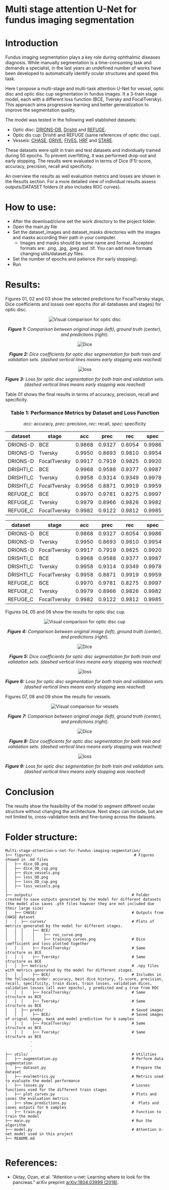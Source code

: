 # Multi stage attention U-Net for fundus imaging segmentation
# Introduction
Fundus imaging segmentation plays a key role during ophthalmic diseases diagnosis. While manually segmentation is a time-consuming task and demands a specialist, in the last years an undefined number of works have been developed to automatically identify ocular structures and speed this task.

Here I propose a multi-stage and multi-task attention U-Net for vessel, optic disc and optic disc cup segmentation in fundus images. It a 3-train stage model, each with a different loss function (BCE, Tversky and FocalTversky). This approach aims progressive learning and better generalization to improve the segmentation quality. 

The model was tested in the following well stablished datasets: 

- Optic disc: [DRIONS-DB](https://www.sciencedirect.com/science/article/pii/S0933365708000547), [Drishti](https://ieeexplore.ieee.org/abstract/document/6867807) and [REFUGE](https://www.sciencedirect.com/science/article/pii/S1361841519301100).
- Optic dis cup: Drishti and REFUGE (same references of optic disc cup).
- Vessels: [CHASE](https://ieeexplore.ieee.org/document/6224174), [DRIVE](https://ieeexplore.ieee.org/abstract/document/845178), [FIVES](https://www.nature.com/articles/s41597-022-01564-3), [HRF](https://www5.cs.fau.de/research/data/fundus-images/) and [STARE](https://ieeexplore.ieee.org/abstract/document/845178).

These datasets were split in train and test datasets and individually trained during 50 epochs. To prevent overfitting, it was performed drop-out and early stopping. The results were evaluated in terms of Dice (F1)-score, accuracy, precision, recall and specificity. 

An overview the results as well evaluation metrics and losses are shown in the Results section. For a more detailed view of individual results assess outputs/DATASET folders (it also includes ROC curves).

# How to use:
- After the download/clone set the work directory to the project folder.
- Open the main.py file
- Set the dataset_images and dataset_masks directories with the images and masks according their path in your computer.
  - Images and masks should be same name and format. Accepted formats are: .png, .jpg, .jpeg and .tif. You can add more formats changing utils/dataset.py files.
- Set the number of epochs and patience (for early stopping).
- Run

# Results:
Figures 01, 02 and 03 show the selected predictions for FocalTversky stage, Dice coefficients and losses over epochs (for all databases and stages) for optic disc. 

<p align="center">
 <img src="figures/OD.png" alt="Visual comparison for optic disc">
</p>
<p align="center"><em><strong>Figure 1:</strong> Comparison between original image (left), ground truth (center), and predictions (right).</em></p>

<p align="center">
 <img src="figures/dice_OD.png" alt=Dice scores for optic disc">
</p>
<p align="center"><em><strong>Figure 2:</strong> Dice coefficients for optic disc segmentation for both train and validation sets. (dashed vertical lines means early stopping was reached) </em></p>

<p align="center">
 <img src="figures/loss_OD.png" alt=loss for optic disc">
</p>
<p align="center"><em><strong>Figure 3:</strong> Loss for optic disc segmentation for both train and validation sets. (dashed vertical lines means early stopping was reached) </em></p>

Table 01 shows the final results in terms of accuracy, precision, recall and specificity.
<h3 align="center">Table 1: Performance Metrics by Dataset and Loss Function</h3>

<p align="center">
  <em>acc</em>: accuracy, <em>prec</em>: precision, <em>rec</em>: recall, <em>spec</em>: specificity
</p>

<p align="center">

<table>
  <thead>
    <tr>
      <th>dataset</th>
      <th>stage</th>
      <th>acc</th>
      <th>prec</th>
      <th>rec</th>
      <th>spec</th>
    </tr>
  </thead>
  <tbody>
    <tr><td>DRIONS-D</td><td>BCE</td><td>0.9868</td><td>0.9327</td><td>0.6054</td><td>0.9986</td></tr>
    <tr><td>DRIONS-D</td><td>Tversky</td><td>0.9950</td><td>0.8693</td><td>0.9810</td><td>0.9954</td></tr>
    <tr><td>DRIONS-D</td><td>FocalTversky</td><td>0.9917</td><td>0.7919</td><td>0.9825</td><td>0.9920</td></tr>
    <tr><td>DRISHTI_C</td><td>BCE</td><td>0.9968</td><td>0.9588</td><td>0.9377</td><td>0.9987</td></tr>
    <tr><td>DRISHTI_C</td><td>Tversky</td><td>0.9958</td><td>0.9314</td><td>0.9349</td><td>0.9978</td></tr>
    <tr><td>DRISHTI_C</td><td>FocalTversky</td><td>0.9958</td><td>0.8871</td><td>0.9919</td><td>0.9959</td></tr>
    <tr><td>REFUGE_C</td><td>BCE</td><td>0.9970</td><td>0.9781</td><td>0.8275</td><td>0.9997</td></tr>
    <tr><td>REFUGE_C</td><td>Tversky</td><td>0.9979</td><td>0.8966</td><td>0.9826</td><td>0.9982</td></tr>
    <tr><td>REFUGE_C</td><td>FocalTversky</td><td>0.9982</td><td>0.9122</td><td>0.9812</td><td>0.9985</td></tr>
  </tbody>
</table>

</p>

| dataset    | stage        | acc    | prec   | rec    | spec   |
|------------|--------------|--------|--------|--------|--------|
| DRIONS-D   | BCE          | 0.9868 | 0.9327 | 0.6054 | 0.9986 |
| DRIONS-D   | Tversky      | 0.9950 | 0.8693 | 0.9810 | 0.9954 |
| DRIONS-D   | FocalTversky | 0.9917 | 0.7919 | 0.9825 | 0.9920 |
| DRISHTI_C  | BCE          | 0.9968 | 0.9588 | 0.9377 | 0.9987 |
| DRISHTI_C  | Tversky      | 0.9958 | 0.9314 | 0.9349 | 0.9978 |
| DRISHTI_C  | FocalTversky | 0.9958 | 0.8871 | 0.9919 | 0.9959 |
| REFUGE_C   | BCE          | 0.9970 | 0.9781 | 0.8275 | 0.9997 |
| REFUGE_C   | Tversky      | 0.9979 | 0.8966 | 0.9826 | 0.9982 |
| REFUGE_C   | FocalTversky | 0.9982 | 0.9122 | 0.9812 | 0.9985 |


Figures 04, 05 and 06 show the results for optic disc cup.

<p align="center">
 <img src="figures/OD_cup.png" alt="Visual comparison for optic disc cup">
</p>
<p align="center"><em><strong>Figure 4:</strong> Comparison between original image (left), ground truth (center), and predictions (right).</em></p>

<p align="center">
 <img src="figures/dice_OD_cup.png" alt=Dice scores for optic disc cup">
</p>
<p align="center"><em><strong>Figure 5:</strong> Dice coefficients for optic disc segmentation for both train and validation sets. (dashed vertical lines means early stopping was reached) </em></p>

<p align="center">
 <img src="figures/loss_OD.png" alt=loss for optic disc cup">
</p>
<p align="center"><em><strong>Figure 6:</strong> Loss for optic disc segmentation for both train and validation sets. (dashed vertical lines means early stopping was reached) </em></p>

Figures 07, 08 and 09 show the results for vessels.

<p align="center">
 <img src="figures/Vessels.png" alt="Visual comparison for vessels">
</p>
<p align="center"><em><strong>Figure 7:</strong> Comparison between original image (left), ground truth (center), and predictions (right).</em></p>

<p align="center">
 <img src="figures/dice_vessels.png" alt=Dice scores for vessels">
</p>
<p align="center"><em><strong>Figure 8:</strong> Dice coefficients for optic disc segmentation for both train and validation sets. (dashed vertical lines means early stopping was reached) </em></p>

<p align="center">
 <img src="figures/loss_vessels.png" alt=loss for vessels">
</p>
<p align="center"><em><strong>Figure 9:</strong> Loss for optic disc segmentation for both train and validation sets. (dashed vertical lines means early stopping was reached) </em></p>

# Conclusion
The results show the feasibility of the model to segment different ocular structure without changing the architecture. Next steps can include, but are not limited to, cross-validation tests and fine-tuning across the datasets.

# Folder structure:
```
Multi-stage-attention-u-net-for-fundus-imaging-segmentation/
├── figures/                                             # Figures showed in .md files
│   ├── dice_OD.png
│   ├── dice_OD_cup.png
│   ├── dice_vessels.png
│   ├── loss_OD.png
│   ├── loss_OD_cup.png
│   ├── loss_vessels.png
│
├── outputs/                                            # Folder created to save outputs generated by the model for different datasets (the model also saves .pth files however they are not included due their large size)
│   ├── CHASE/                                          # Outputs from CHASE dataset
│   │  ├── curves/                                      # Plots of metrics generated by the model for different stages.
│   │  │    ├── BCE/
│   │  │    │    ├── roc_curve.png
│   │  │    │    ├── training_curves.png                # Dice coefficient and loss plotted together
│   │  │    ├── FocalTversky/                           # Same structure as BCE
│   │  │    ├── Tversky/                                # Same structure as BCE
│   │  ├── metrics/                                     # .npy files with metrics generated by the model for different stages.
│   │  │    ├── BCE/                                    # Includes in the following order: accuracy, best dice history, f1-score, precision, recall, specificity, train dices, train losses, validation dices, validation losses (all over epochs), y predicted and y true from ROC
│   │  │    ├── FocalTversky/                           # Same structure as BCE
│   │  │    ├── Tversky/                                # Same structure as BCE
│   │  ├── preds/                                       # Saved images
│   │  │    ├── BCE/                                    # Saved images of orignal image, mask and model prediction for 6 samples
│   │  │    ├── FocalTversky/                           # Same structure as BCE
│   │  │    ├── Tversky/                                # Same structure as BCE
           .
           .
           .                        
├── utils/                                              # Utilities
│   ├── augmentation.py                                 # Perform data augmentation
│   ├── dataset.py                                      # Prepare the dataset
│   ├── evalmetrics.py                                  # Metrics used to evaluate the model performance
│   ├── losses.py                                       # Losses functions used for the different train stages
│   ├── plot_curves.py                                  # Plots and saves the evaluation metrics
│   ├── show_predictions.py                             #  Plots and saves outputs for 6 samples
│   ├── train.py                                        # Function to train the model
├── main.py                                             # Run the algorithm
├── model.py                                            # Attention U-net model used in this project
├── README.md


```

# References: 
- Oktay, Ozan, et al. "Attention u-net: Learning where to look for the pancreas." arXiv preprint [arXiv:1804.03999 (2018)](https://arxiv.org/abs/1804.03999).

